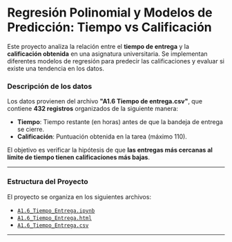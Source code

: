 # Regresión Polinomial y Modelos de Predicción: Tiempo vs Calificación

Este proyecto analiza la relación entre el **tiempo de entrega** y la **calificación obtenida** en una asignatura universitaria. Se implementan diferentes modelos de regresión para predecir las calificaciones y evaluar si existe una tendencia en los datos.

### Descripción de los datos

Los datos provienen del archivo **"A1.6 Tiempo de entrega.csv"**, que contiene **432 registros** organizados de la siguiente manera:

- **Tiempo**: Tiempo restante (en horas) antes de que la bandeja de entrega se cierre.
- **Calificación**: Puntuación obtenida en la tarea (máximo 110).

El objetivo es verificar la hipótesis de que **las entregas más cercanas al límite de tiempo tienen calificaciones más bajas**.

---

### Estructura del Proyecto

El proyecto se organiza en los siguientes archivos:

- [`A1.6_Tiempo_Entrega.ipynb`](./A1.6%20Tiempo%20de%20Entrega.ipynb)
- [`A1.6_Tiempo_Entrega.html`](./A1.6%20Tiempo%20de%20Entrega.html)
- [`A1.6_Tiempo_Entrega.csv`](./A1.6%20Tiempo%20de%20Entrega.csv)

---
